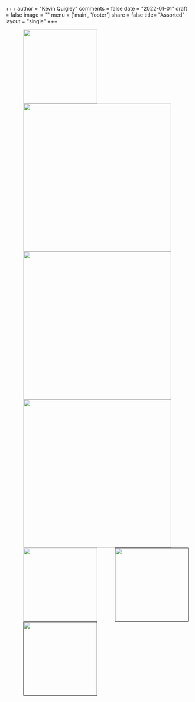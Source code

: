 +++
author = "Kevin Quigley"
comments = false
date = "2022-01-01"
draft = false
image = ""
menu = ['main', 'footer']
share = false
title= "Assorted"
layout = "single"
+++

<div style="display: flex; flex-direction: row; flex-flow: wrap;">
<a href="https://hubermanlab.com/">
<img src="https://m.media-amazon.com/images/I/91nXXb8WMJL._AC_UY436_FMwebp_QL65_.jpg" width="200" style="margin-left: 3rem;">
</img>
</a>
<a href="https://www.youtube.com/watch?v=NNnIGh9g6fA&list=PL848F2368C90DDC3D">
<img src="https://user-images.githubusercontent.com/77201918/174677910-9f3705a0-3e50-413a-be7d-f50a4b8fad15.png" width="400" style="margin-left: 3rem;">
</img>
</a>
<a href="https://www.youtube.com/playlist?list=PL6A08EB4EEFF3E91F">
<img src="https://i2.wp.com/debunkingdenialism.com/wp-content/uploads/2017/07/paulbloomvideolectures.jpg?fit=799%2C446" width="400" style="margin-left: 3rem;">
</img>
</a>
<a href="https://www.acquired.fm/">
<img src="https://user-images.githubusercontent.com/77201918/174677854-07488ef0-728b-416c-b7ea-d5d34e25ccde.png" width="400" style="margin-left: 3rem;">
</img>
</a>
<a href="https://www.samharris.org/podcasts/making-sense-episodes/241-final-thoughts-on-free-will">
<img src="https://user-images.githubusercontent.com/77201918/175778237-2372627e-a3a6-4b99-a5fd-e523dfe41317.png" width="200" style="margin-left: 3rem;">
</img>
</a>
<a href="">
<img src="" width="200" style="margin-left: 3rem;">
</img>
</a>
<a href="">
<img src="" width="200" style="margin-left: 3rem;">
</img>
</a>
</div>